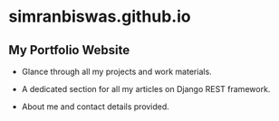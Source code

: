 # simranbiswas.github.io

## My Portfolio Website

* Glance through all my projects and work materials.

* A dedicated section for all my articles on Django REST framework.

* About me and contact details provided.
